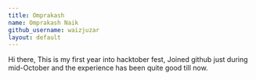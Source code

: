 ```yaml
---
title: Omprakash
name: Omprakash Naik
github_username: waizjuzar
layout: default
---
```

Hi there, This is my first year into hacktober fest, Joined github just during mid-October and the experience has been quite good till now.
